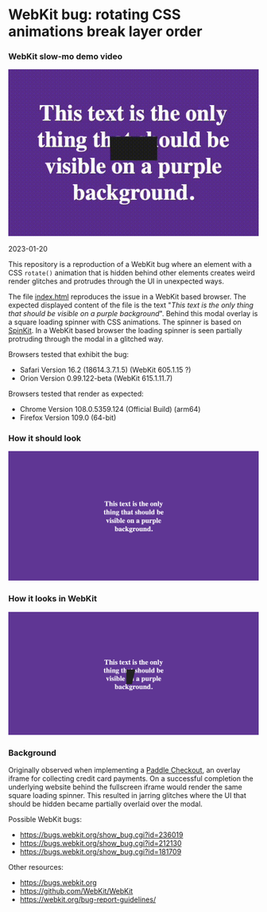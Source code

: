 # WebKit bug: rotating CSS animations break layer order

### WebKit slow-mo demo video
![A demo of how the glitch looks in WebKit](media/demo.gif)

2023-01-20

This repository is a reproduction of a WebKit bug where an element with a CSS 
`rotate()` animation that is hidden behind other elements creates weird render 
glitches and protrudes through the UI in unexpected ways.

The file [index.html](index.html) reproduces the issue in a WebKit based browser. The 
expected displayed content of the file is the text "*This text is the only 
thing that should be visible on a purple background*". Behind this modal 
overlay is a square loading spinner with CSS animations. The spinner is based 
on [SpinKit](https://github.com/tobiasahlin/SpinKit). In a WebKit based browser 
the loading spinner is seen partially protruding through the modal in a 
glitched way.

Browsers tested that exhibit the bug:
* Safari Version 16.2 (18614.3.7.1.5) (WebKit 605.1.15 ?)
* Orion Version 0.99.122-beta (WebKit 615.1.11.7)

Browsers tested that render as expected:
* Chrome Version 108.0.5359.124 (Official Build) (arm64)
* Firefox Version 109.0 (64-bit)

### How it should look
![The expected look, loading spinner hidden](media/expected.png)

### How it looks in WebKit
![Loading spinner partially protruding through](media/webkit.png)

### Background
Originally observed when implementing a [Paddle Checkout][paddle], an overlay 
iframe for collecting credit card payments. On a successful completion the 
underlying website behind the fullscreen iframe would render the same square 
loading spinner. This resulted in jarring glitches where the UI that should be 
hidden became partially overlaid over the modal.

Possible WebKit bugs:
* https://bugs.webkit.org/show_bug.cgi?id=236019
* https://bugs.webkit.org/show_bug.cgi?id=212130
* https://bugs.webkit.org/show_bug.cgi?id=181709

Other resources:
* https://bugs.webkit.org
* https://github.com/WebKit/WebKit
* https://webkit.org/bug-report-guidelines/

[paddle]: https://developer.paddle.com/guides/b4f911a991bd7-overlay-checkout
